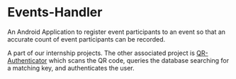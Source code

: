 # Events-Handler
An Android Application to register event participants to an event so that an accurate count of event participants can be recorded.

A part of our internship projects. The other associated project is [QR-Authenticator](https://github.com/Aurum1611/qralpha2) which scans the QR code, queries the database searching for a matching key, and authenticates the user.
